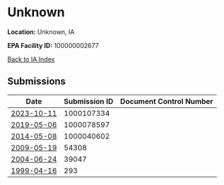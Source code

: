 # Unknown

**Location:** Unknown, IA

**EPA Facility ID:** 100000002677

[Back to IA Index](../../index.md)

## Submissions

| Date | Submission ID | Document Control Number |
|------|--------------|-------------------------|
| [2023-10-11](submissions/1000107334.md) | 1000107334 |  |
| [2019-05-06](submissions/1000078597.md) | 1000078597 |  |
| [2014-05-08](submissions/1000040602.md) | 1000040602 |  |
| [2009-05-19](submissions/54308.md) | 54308 |  |
| [2004-06-24](submissions/39047.md) | 39047 |  |
| [1999-04-16](submissions/293.md) | 293 |  |
